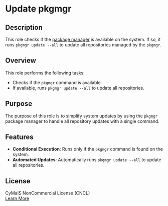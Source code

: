 # Update pkgmgr

## Description

This role checks if the [package manager](https://github.com/kevinveenbirkenbach/package-manager) is available on the system. If so, it runs `pkgmgr update --all` to update all repositories managed by the `pkgmgr`.

## Overview

This role performs the following tasks:
- Checks if the `pkgmgr` command is available.
- If available, runs `pkgmgr update --all` to update all repositories.

## Purpose

The purpose of this role is to simplify system updates by using the `pkgmgr` package manager to handle all repository updates with a single command.

## Features

- **Conditional Execution**: Runs only if the `pkgmgr` command is found on the system.
- **Automated Updates**: Automatically runs `pkgmgr update --all` to update all repositories.

## License

CyMaIS NonCommercial License (CNCL)  
[Learn More](https://s.veen.world/cncl)



